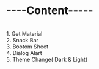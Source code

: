 # ----Content-----
<br>
1. Get Material<br>
2. Snack Bar<br>
3. Bootom Sheet<br>
4. Dialog Alart<br>
5. Theme Change( Dark & Light)<br>
